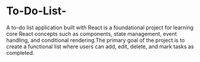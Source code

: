# To-Do-List-
A to-do list application built with React is a foundational project for learning core React concepts such as components, state management, event handling, and conditional rendering.The primary goal of the project is to create a functional list where users can add, edit, delete, and mark tasks as completed.
